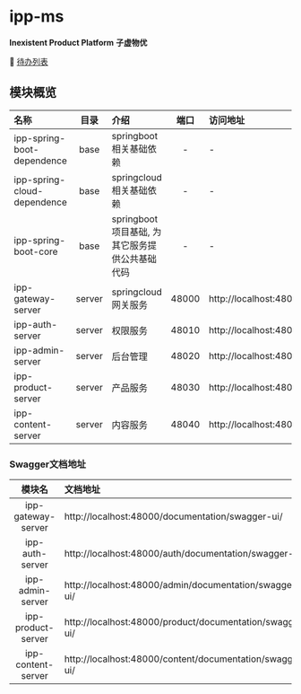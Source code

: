 # ipp-ms
**Inexistent Product Platform**
**子虚物优**

:pencil: [待办列表](doc/todo/index.md)

## 模块概览
| 名称 | 目录 | 介绍 | 端口 | 访问地址 |
| :--- | :---: | :--- | :---: | :--- |
| ipp-spring-boot-dependence | base | springboot相关基础依赖 | - | - |
| ipp-spring-cloud-dependence | base | springcloud相关基础依赖 | - | - |
| ipp-spring-boot-core | base | springboot项目基础, 为其它服务提供公共基础代码 | - | - |
| ipp-gateway-server | server | springcloud网关服务 | 48000 | http://localhost:48000/ |
| ipp-auth-server | server | 权限服务 | 48010 | http://localhost:48000/auth/ |
| ipp-admin-server | server | 后台管理 | 48020 | http://localhost:48000/admin/ |
| ipp-product-server | server | 产品服务 | 48030 | http://localhost:48000/product/ |
| ipp-content-server | server | 内容服务 | 48040 | http://localhost:48000/content/ |


### Swagger文档地址
| 模块名 | 文档地址 |   
| :---: | :--- |  
| ipp-gateway-server | http://localhost:48000/documentation/swagger-ui/ |  
| ipp-auth-server | http://localhost:48000/auth/documentation/swagger-ui/ |  
| ipp-admin-server | http://localhost:48000/admin/documentation/swagger-ui/ |  
| ipp-product-server | http://localhost:48000/product/documentation/swagger-ui/ |  
| ipp-content-server | http://localhost:48000/content/documentation/swagger-ui/ |  